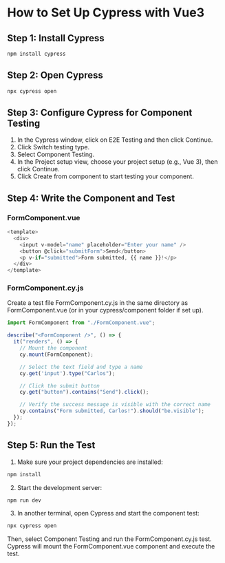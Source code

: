 # How to Set Up Cypress with Vue3

## Step 1: Install Cypress
```bash
npm install cypress
```

## Step 2: Open Cypress
```bash
npx cypress open
```

## Step 3: Configure Cypress for Component Testing
1. In the Cypress window, click on E2E Testing and then click Continue.
2. Click Switch testing type.
3. Select Component Testing.
4. In the Project setup view, choose your project setup (e.g., Vue 3), then click Continue.
5. Click Create from component to start testing your component.

## Step 4: Write the Component and Test
###  FormComponent.vue
```javascript
<template>
  <div>
    <input v-model="name" placeholder="Enter your name" />
    <button @click="submitForm">Send</button>
    <p v-if="submitted">Form submitted, {{ name }}!</p>
  </div>
</template>
```

### FormComponent.cy.js
Create a test file FormComponent.cy.js in the same directory as FormComponent.vue (or in your cypress/component folder if set up).

```javascript
import FormComponent from "./FormComponent.vue";

describe("<FormComponent />", () => {
  it("renders", () => {
    // Mount the component
    cy.mount(FormComponent);

    // Select the text field and type a name
    cy.get('input').type("Carlos");

    // Click the submit button
    cy.get("button").contains("Send").click();

    // Verify the success message is visible with the correct name
    cy.contains("Form submitted, Carlos!").should("be.visible");
  });
});
```

## Step 5: Run the Test
1. Make sure your project dependencies are installed:

```bash
npm install
```
2. Start the development server:


```bash
npm run dev
```
3. In another terminal, open Cypress and start the component test:

```bash
npx cypress open
```
Then, select Component Testing and run the FormComponent.cy.js test. Cypress will mount the FormComponent.vue component and execute the test.